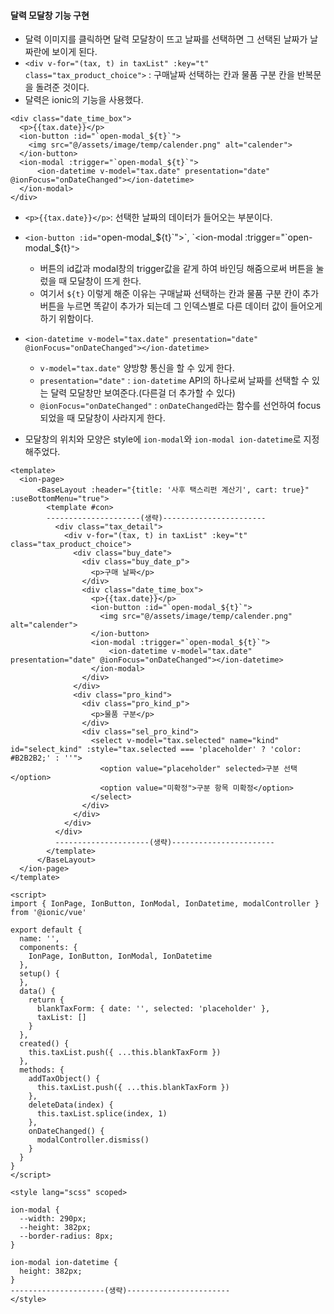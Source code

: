 #### 달력 모달창 기능 구현
+ 달력 이미지를 클릭하면 달력 모달창이 뜨고 날짜를 선택하면 그 선택된 날짜가 날짜란에 보이게 된다.
+ `<div v-for="(tax, t) in taxList" :key="t" class="tax_product_choice">` : 구매날짜 선택하는 칸과 물품 구분 칸을 반복문을 돌려준 것이다.
+ 달력은 ionic의 기능을 사용했다.
```node
<div class="date_time_box">
  <p>{{tax.date}}</p>
  <ion-button :id="`open-modal_${t}`">
    <img src="@/assets/image/temp/calender.png" alt="calender">
  </ion-button>
  <ion-modal :trigger="`open-modal_${t}`">
      <ion-datetime v-model="tax.date" presentation="date" @ionFocus="onDateChanged"></ion-datetime>
  </ion-modal>
</div>
```
+ `<p>{{tax.date}}</p>`: 선택한 날짜의 데이터가 들어오는 부분이다.
+ `<ion-button :id="`open-modal_${t}`">`, `<ion-modal :trigger="`open-modal_${t}`">`
  + 버튼의 id값과 modal창의 trigger값을 같게 하여 바인딩 해줌으로써 버튼을 눌렀을 때 모달창이 뜨게 한다.
  + 여기서 `${t}` 이렇게 해준 이유는 구매날짜 선택하는 칸과 물품 구분 칸이 추가 버튼을 누르면 똑같이 추가가 되는데 그 인덱스별로 다른 데이터 값이 들어오게 하기 위함이다.
+ `<ion-datetime v-model="tax.date" presentation="date" @ionFocus="onDateChanged"></ion-datetime>`
  + `v-model="tax.date"` 양방향 통신을 할 수 있게 한다.
  + `presentation="date"` : `ion-datetime` API의 하나로써 날짜를 선택할 수 있는 달력 모달창만 보여준다.(다른걸 더 추가할 수 있다)
  + `@ionFocus="onDateChanged"` : `onDateChanged`라는 함수를 선언하여 focus되었을 때 모달창이 사라지게 한다.

+ 모달창의 위치와 모양은 style에 `ion-modal`와 `ion-modal ion-datetime`로 지정해주었다.
```node
<template>
  <ion-page>
      <BaseLayout :header="{title: '사후 택스리펀 계산기', cart: true}" :useBottomMenu="true">
        <template #con>
        ---------------------(생략)-----------------------
          <div class="tax_detail">
            <div v-for="(tax, t) in taxList" :key="t" class="tax_product_choice">
              <div class="buy_date">
                <div class="buy_date_p">
                  <p>구매 날짜</p>
                </div>
                <div class="date_time_box">
                  <p>{{tax.date}}</p>
                  <ion-button :id="`open-modal_${t}`">
                    <img src="@/assets/image/temp/calender.png" alt="calender">
                  </ion-button>
                  <ion-modal :trigger="`open-modal_${t}`">
                      <ion-datetime v-model="tax.date" presentation="date" @ionFocus="onDateChanged"></ion-datetime>
                  </ion-modal>
                </div>
              </div>
              <div class="pro_kind">
                <div class="pro_kind_p">
                  <p>물품 구분</p>
                </div>
                <div class="sel_pro_kind">
                  <select v-model="tax.selected" name="kind" id="select_kind" :style="tax.selected === 'placeholder' ? 'color: #B2B2B2;' : ''">
                    <option value="placeholder" selected>구분 선택</option>
                    <option value="미확정">구분 항목 미확정</option>
                  </select>
                </div>
              </div>
            </div>
          </div>
          ---------------------(생략)-----------------------
        </template>
      </BaseLayout>
  </ion-page>
</template>

<script>
import { IonPage, IonButton, IonModal, IonDatetime, modalController } from '@ionic/vue'

export default {
  name: '',
  components: {
    IonPage, IonButton, IonModal, IonDatetime
  },
  setup() {
  },
  data() {
    return {
      blankTaxForm: { date: '', selected: 'placeholder' },
      taxList: []
    }
  },
  created() {
    this.taxList.push({ ...this.blankTaxForm })
  },
  methods: {
    addTaxObject() {
      this.taxList.push({ ...this.blankTaxForm })
    },
    deleteData(index) {
      this.taxList.splice(index, 1)
    },
    onDateChanged() {
      modalController.dismiss()
    }
  }
}
</script>

<style lang="scss" scoped>

ion-modal {
  --width: 290px;
  --height: 382px;
  --border-radius: 8px;
}

ion-modal ion-datetime {
  height: 382px;
}
---------------------(생략)-----------------------
</style>
```
